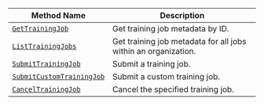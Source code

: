 <!-- prettier-ignore -->
Method Name | Description
----------- | -----------
[`GetTrainingJob`](/build/program/apis/ml-training-client/#gettrainingjob) | Get training job metadata by ID.
[`ListTrainingJobs`](/build/program/apis/ml-training-client/#listtrainingjobs) | Get training job metadata for all jobs within an organization.
[`SubmitTrainingJob`](/build/program/apis/ml-training-client/#submittrainingjob) | Submit a training job.
[`SubmitCustomTrainingJob`](/build/program/apis/ml-training-client/#submitcustomtrainingjob) | Submit a custom training job.
[`CancelTrainingJob`](/build/program/apis/ml-training-client/#canceltrainingjob) | Cancel the specified training job.
